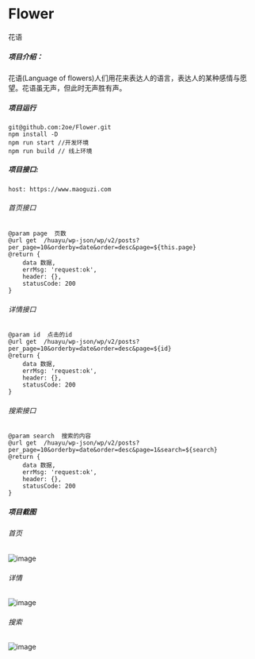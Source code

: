 # Flower
花语

##### 项目介绍：
花语(Language of flowers)人们用花来表达人的语言，表达人的某种感情与愿望。花语虽无声，但此时无声胜有声。

##### 项目运行
    git@github.com:2oe/Flower.git
    npm install -D
    npm run start //开发环境
    npm run build // 线上环境

##### 项目接口:
    host: https://www.maoguzi.com
    
###### 首页接口

    @param page  页数
    @url get  /huayu/wp-json/wp/v2/posts?per_page=10&orderby=date&order=desc&page=${this.page}
    @return {
        data 数据,
        errMsg: 'request:ok',
        header: {},
        statusCode: 200
    }

###### 详情接口

    @param id  点击的id
    @url get  /huayu/wp-json/wp/v2/posts?per_page=10&orderby=date&order=desc&page=${id}
    @return {
        data 数据,
        errMsg: 'request:ok',
        header: {},
        statusCode: 200
    }
    
###### 搜索接口

    @param search  搜索的内容
    @url get  /huayu/wp-json/wp/v2/posts?per_page=10&orderby=date&order=desc&page=1&search=${search}
    @return {
        data 数据,
        errMsg: 'request:ok',
        header: {},
        statusCode: 200
    }
    
#####  项目截图

###### 首页

![image](https://note.youdao.com/yws/public/resource/6392f9a8eeaffcab4b29fdcd7c32db7a/xmlnote/2D21813D5B0B46F38D9FAEE134CF37E1/11353)

###### 详情

![image](https://note.youdao.com/yws/public/resource/6392f9a8eeaffcab4b29fdcd7c32db7a/xmlnote/0A58D2E114A64261B9BFCB257D325E71/11355)

###### 搜索

![image](https://note.youdao.com/yws/public/resource/6392f9a8eeaffcab4b29fdcd7c32db7a/xmlnote/5EAA0FDC3B7A49759C30D4C5B9EFBBD0/11357)